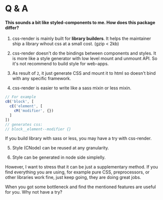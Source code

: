 # Q & A
#### This sounds a bit like styled-components to me. How does this package differ?

1. css-render is mainly built for **library builders**. It helps the maintainer ship a library wihout css at a small cost. (gzip < 2kb)

2. css-render doesn't do the bindings between components and styles. It is more like a style generator with low level mount and unmount API. So it's not recommend to build style for web-apps.

3. As result of `2`, it just generate CSS and mount it to html so doesn't bind with any specific framework.

4. css-render is easier to write like a sass mixin or less mixin.
```ts
// For example
cB('block', [
  cE('element', [
    cM('modifier', {})
  ]
])
// generates css:
// block__element--modifier {}
```
If you build library with sass or less, you may have a try with css-render.

5. Style (CNode) can be reused at any granularity.

6. Style can be generated in node side simplelly.

However, I want to stress that it can be just a supplementary method. If you find everything you are using, for example pure CSS, preprocessors, or other libraries work fine, just keep going, they are doing great jobs.

When you got some bottleneck and find the mentioned features are useful for you. Why not have a try?